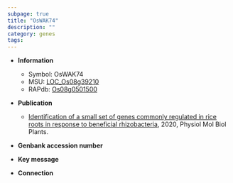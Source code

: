 ```yaml
---
subpage: true
title: "OsWAK74"
description: ""
category: genes
tags: 
---
```


* **Information**  
    + Symbol: OsWAK74  
    + MSU: [LOC_Os08g39210](http://rice.plantbiology.msu.edu/cgi-bin/ORF_infopage.cgi?orf=LOC_Os08g39210)  
    + RAPdb: [Os08g0501500](http://rapdb.dna.affrc.go.jp/viewer/gbrowse_details/irgsp1?name=Os08g0501500)  

* **Publication**  
    + [Identification of a small set of genes commonly regulated in rice roots in response to beneficial rhizobacteria](http://www.ncbi.nlm.nih.gov/pubmed?term=Identification+of+a+small+set+of+genes+commonly+regulated+in+rice+roots+in+response+to+beneficial+rhizobacteria%5BTitle%5D), 2020, Physiol Mol Biol Plants.

* **Genbank accession number**  

* **Key message**  

* **Connection**  



